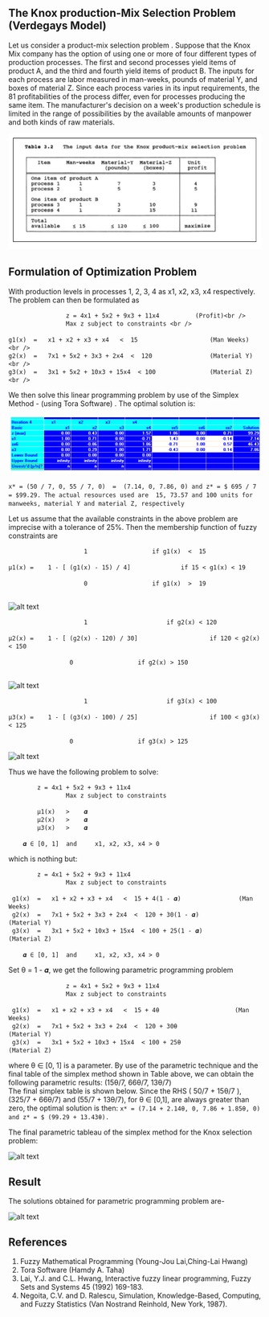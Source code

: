 ## The Knox production-Mix Selection Problem (Verdegays Model)

Let us consider a product-mix selection problem . Suppose that the Knox Mix company has the option of using one or more of four different types of production processes. The first and second processes yield items of product A, and the third and fourth yield items of product B. The inputs for each process are labor measured in man-weeks, pounds of material Y, and boxes of material Z. Since each process varies in its input requirements, the 81 profitabilities of the process differ, even for processes producing the same item. The manufacturer's decision on a week's production schedule is limited in the range of possibilities by the available amounts of manpower and both kinds of raw materials.

![alt text](Images/Problem_image.PNG)





## Formulation of Optimization Problem

With production levels in processes 1, 2, 3, 4 as x1, x2, x3, x4 respectively. The problem can then be formulated as <br />
```      
                z = 4x1 + 5x2 + 9x3 + 11x4			(Profit)<br />
                Max z subject to constraints <br />
		
g1(x)  =   x1 + x2 + x3 + x4   <  15			        (Man Weeks) <br />
g2(x)  =   7x1 + 5x2 + 3x3 + 2x4  <  120		        (Material Y) <br />
g3(x)  =   3x1 + 5x2 + 10x3 + 15x4  < 100		        (Material Z) <br />
```

We then solve this linear programming problem by use of the Simplex Method - (using Tora Software) . The optimal solution is: 

![alt text](Images/Simplex_image.PNG)

```x* = (50 / 7, 0, 55 / 7, 0)  =  (7.14, 0, 7.86, 0) and z* = $ 695 / 7 = $99.29. The actual resources used are  15, 73.57 and 100 units for manweeks, material Y and material Z, respectively``` 

Let us assume that the available  constraints in the above problem are imprecise with a tolerance of 25%. Then the membership function of fuzzy constraints are

```
                     1					if g1(x)  <  15
		     
μ1(x) =    1 - [ (g1(x) - 15) / 4]        		if 15 < g1(x) < 19

                     0					if g1(x)  >  19
              
```
![alt text](Images/graph1.PNG)

```
                     1				      	if g2(x) < 120
		     
μ2(x) =    1 - [ (g2(x) - 120) / 30]        	        if 120 < g2(x) < 150

	             0					if g2(x) > 150
              
```
![alt text](Images/graph2.PNG)

``` 
      	             1				     	if g3(x) < 100
	       
μ3(x) =    1 - [ (g3(x) - 100) / 25]        	        if 100 < g3(x) < 125

	             0				   	if g3(x) > 125

```
![alt text](Images/graph3.PNG)

Thus we have the following problem to solve:
```
		z = 4x1 + 5x2 + 9x3 + 11x4	
                Max z subject to constraints
       	
  		μ1(x)   >    𝜶  
	  	μ2(x)   >    𝜶
  		μ3(x)   >    𝜶

	𝜶 ∈ [0, 1] 	and 	x1, x2, x3, x4 > 0 
```
which is nothing but:
```
 		z = 4x1 + 5x2 + 9x3 + 11x4	
                Max z subject to constraints
		
 g1(x)  =   x1 + x2 + x3 + x4   <  15 + 4(1 - 𝜶)        		(Man Weeks)
 g2(x)  =   7x1 + 5x2 + 3x3 + 2x4  <  120 + 30(1 - 𝜶)   		(Material Y)
 g3(x)  =   3x1 + 5x2 + 10x3 + 15x4  < 100 + 25(1 - 𝜶)	  	        (Material Z)
 
	𝜶 ∈ [0, 1] 	and 	x1, x2, x3, x4 > 0
```
Set θ = 1 - 𝜶, we get the following parametric programming problem
```
                z = 4x1 + 5x2 + 9x3 + 11x4	
                Max z subject to constraints
		
 g1(x)  =   x1 + x2 + x3 + x4   <  15 + 4θ       		       (Man Weeks)
 g2(x)  =   7x1 + 5x2 + 3x3 + 2x4  <  120 + 30θ		   	       (Material Y)
 g3(x)  =   3x1 + 5x2 + 10x3 + 15x4  < 100 + 25θ 	    	       (Material Z)

```
where θ ∈  [0, 1] is a parameter. By use of the parametric technique and the final table of the simplex method shown in Table above, we can obtain the following parametric results:  (15θ/7,  66θ/7, 13θ/7)  
The final simplex table is shown below. Since the RHS ( 50/7 + 15θ/7 ), (325/7 + 66θ/7) and (55/7 + 13θ/7), for θ ∈ [0,1], are always greater than zero, the optimal solution is then: 
        `` x* = (7.14 + 2.14θ, 0, 7.86 + 1.85θ, 0) and z* = $ (99.29 + 13.43θ). ``
	
The final parametric tableau of the simplex method for the Knox selection problem:

![alt text](Images/Table1.PNG)





## Result

The solutions obtained for parametric programming problem are-

![alt text](Images/Table2.PNG)


## References 

1. Fuzzy Mathematical Programming (Young-Jou Lai,Ching-Lai Hwang)
2. Tora Software (Hamdy A. Taha)
3. Lai, Y.J. and C.L. Hwang, Interactive fuzzy linear programming, Fuzzy Sets and Systems 45 (1992) 169-183.
4. Negoita, C.V. and D. Ralescu, Simulation, Knowledge-Based, Computing, and Fuzzy Statistics (Van Nostrand Reinhold, New York, 1987).


